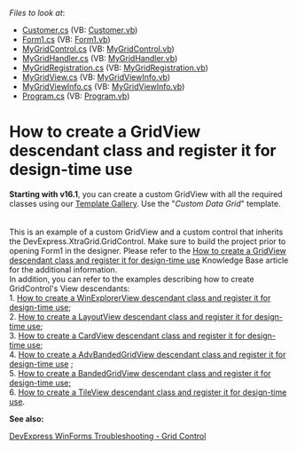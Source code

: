 <!-- default file list -->
*Files to look at*:

* [Customer.cs](./CS/MyXtraGrid/Customer.cs) (VB: [Customer.vb](./VB/MyXtraGrid/Customer.vb))
* [Form1.cs](./CS/MyXtraGrid/Form1.cs) (VB: [Form1.vb](./VB/MyXtraGrid/Form1.vb))
* [MyGridControl.cs](./CS/MyXtraGrid/MyGridControl.cs) (VB: [MyGridControl.vb](./VB/MyXtraGrid/MyGridControl.vb))
* [MyGridHandler.cs](./CS/MyXtraGrid/MyGridHandler.cs) (VB: [MyGridHandler.vb](./VB/MyXtraGrid/MyGridHandler.vb))
* [MyGridRegistration.cs](./CS/MyXtraGrid/MyGridRegistration.cs) (VB: [MyGridRegistration.vb](./VB/MyXtraGrid/MyGridRegistration.vb))
* [MyGridView.cs](./CS/MyXtraGrid/MyGridView.cs) (VB: [MyGridViewInfo.vb](./VB/MyXtraGrid/MyGridViewInfo.vb))
* [MyGridViewInfo.cs](./CS/MyXtraGrid/MyGridViewInfo.cs) (VB: [MyGridViewInfo.vb](./VB/MyXtraGrid/MyGridViewInfo.vb))
* [Program.cs](./CS/MyXtraGrid/Program.cs) (VB: [Program.vb](./VB/MyXtraGrid/Program.vb))
<!-- default file list end -->
# How to create a GridView descendant class and register it for design-time use


<p><strong>Starting with v16.1</strong>, you can create a custom GridView with all the required classes using our <a href="https://documentation.devexpress.com/#WindowsForms/CustomDocument16492">Template Gallery</a>. Use the "<em>Custom Data Grid</em>" template.<br><br><br>This is an example of a custom GridView and a custom control that inherits the DevExpress.XtraGrid.GridControl. Make sure to build the project prior to opening Form1 in the designer. Please refer to the <a href="https://www.devexpress.com/Support/Center/p/A859">How to create a GridView descendant class and register it for design-time use</a> Knowledge Base article for the additional information.<br>In addition, you can refer to the examples describing how to create GridControl's View descendants:<br>1. <a href="https://www.devexpress.com/Support/Center/p/T122347">How to create a WinExplorerView descendant class and register it for design-time use</a>; <br>2. <a href="https://www.devexpress.com/Support/Center/p/T122335">How to create a LayoutView descendant class and register it for design-time use</a>; <br>3. <a href="https://www.devexpress.com/Support/Center/p/T122333">How to create a CardView descendant class and register it for design-time use</a>; <br>4. <a href="https://www.devexpress.com/Support/Center/p/T122322">How to create a AdvBandedGridView descendant class and register it for design-time use</a> ;<br>5. <a href="https://www.devexpress.com/Support/Center/p/T122275">How to create a BandedGridView descendant class and register it for design-time use</a><u>;</u> <br>6. <a href="https://www.devexpress.com/Support/Center/p/T233168">How to create a TileView descendant class and register it for design-time use</a>.</p>

<b>See also:</b>

[DevExpress WinForms Troubleshooting - Grid Control](https://go.devexpress.com/CheatSheets_WinForms_Examples_T934742.aspx)

<br/>


